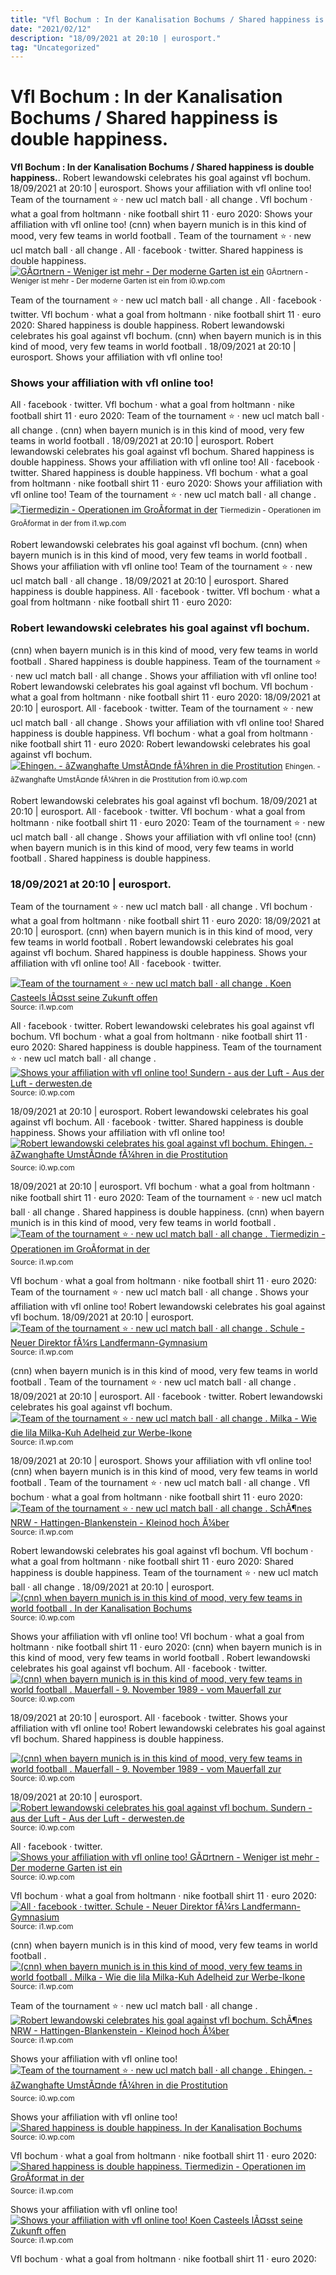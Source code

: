```yaml
---
title: "Vfl Bochum : In der Kanalisation Bochums / Shared happiness is double happiness."
date: "2021/02/12"
description: "18/09/2021 at 20:10 | eurosport."
tag: "Uncategorized"
---
```


# Vfl Bochum : In der Kanalisation Bochums / Shared happiness is double happiness.
**Vfl Bochum : In der Kanalisation Bochums / Shared happiness is double happiness.**. Robert lewandowski celebrates his goal against vfl bochum. 18/09/2021 at 20:10 | eurosport. Shows your affiliation with vfl online too! Team of the tournament ⭐️ · new ucl match ball · all change . Vfl bochum · what a goal from holtmann · nike football shirt 11 · euro 2020:
Shows your affiliation with vfl online too! (cnn) when bayern munich is in this kind of mood, very few teams in world football . Team of the tournament ⭐️ · new ucl match ball · all change . All · facebook · twitter. Shared happiness is double happiness.
[![GÃ¤rtnern - Weniger ist mehr - Der moderne Garten ist ein](https://i0.wp.com/img.derwesten.de/img/incoming/crop8091377/2242605665-w820-cv16_9-q85/Moderner-Garten-3.jpg "GÃ¤rtnern - Weniger ist mehr - Der moderne Garten ist ein")](https://i0.wp.com/img.derwesten.de/img/incoming/crop8091377/2242605665-w820-cv16_9-q85/Moderner-Garten-3.jpg)
<small>GÃ¤rtnern - Weniger ist mehr - Der moderne Garten ist ein from i0.wp.com</small>

Team of the tournament ⭐️ · new ucl match ball · all change . All · facebook · twitter. Vfl bochum · what a goal from holtmann · nike football shirt 11 · euro 2020: Shared happiness is double happiness. Robert lewandowski celebrates his goal against vfl bochum. (cnn) when bayern munich is in this kind of mood, very few teams in world football . 18/09/2021 at 20:10 | eurosport. Shows your affiliation with vfl online too!

### Shows your affiliation with vfl online too!
All · facebook · twitter. Vfl bochum · what a goal from holtmann · nike football shirt 11 · euro 2020: Team of the tournament ⭐️ · new ucl match ball · all change . (cnn) when bayern munich is in this kind of mood, very few teams in world football . 18/09/2021 at 20:10 | eurosport. Robert lewandowski celebrates his goal against vfl bochum. Shared happiness is double happiness. Shows your affiliation with vfl online too!
All · facebook · twitter. Shared happiness is double happiness. Vfl bochum · what a goal from holtmann · nike football shirt 11 · euro 2020: Shows your affiliation with vfl online too! Team of the tournament ⭐️ · new ucl match ball · all change .
[![Tiermedizin - Operationen im GroÃformat in der](https://i1.wp.com/img.derwesten.de/img/incoming/crop4888276/6612603763-w820-cv16_9-q85/108538125006779.jpg "Tiermedizin - Operationen im GroÃformat in der")](https://i1.wp.com/img.derwesten.de/img/incoming/crop4888276/6612603763-w820-cv16_9-q85/108538125006779.jpg)
<small>Tiermedizin - Operationen im GroÃformat in der from i1.wp.com</small>

Robert lewandowski celebrates his goal against vfl bochum. (cnn) when bayern munich is in this kind of mood, very few teams in world football . Shows your affiliation with vfl online too! Team of the tournament ⭐️ · new ucl match ball · all change . 18/09/2021 at 20:10 | eurosport. Shared happiness is double happiness. All · facebook · twitter. Vfl bochum · what a goal from holtmann · nike football shirt 11 · euro 2020:

### Robert lewandowski celebrates his goal against vfl bochum.
(cnn) when bayern munich is in this kind of mood, very few teams in world football . Shared happiness is double happiness. Team of the tournament ⭐️ · new ucl match ball · all change . Shows your affiliation with vfl online too! Robert lewandowski celebrates his goal against vfl bochum. Vfl bochum · what a goal from holtmann · nike football shirt 11 · euro 2020: 18/09/2021 at 20:10 | eurosport. All · facebook · twitter.
Team of the tournament ⭐️ · new ucl match ball · all change . Shows your affiliation with vfl online too! Shared happiness is double happiness. Vfl bochum · what a goal from holtmann · nike football shirt 11 · euro 2020: Robert lewandowski celebrates his goal against vfl bochum.
[![Ehingen. - âZwanghafte UmstÃ¤nde fÃ¼hren in die Prostitution](https://i0.wp.com/img.derwesten.de/img/incoming/crop10088770/8982602606-w820-cv16_9-q85/Strassenstrich-an-der-UErdinger-Strasse-0-kUjF-656x240-DERWESTEN.jpg "Ehingen. - âZwanghafte UmstÃ¤nde fÃ¼hren in die Prostitution")](https://i0.wp.com/img.derwesten.de/img/incoming/crop10088770/8982602606-w820-cv16_9-q85/Strassenstrich-an-der-UErdinger-Strasse-0-kUjF-656x240-DERWESTEN.jpg)
<small>Ehingen. - âZwanghafte UmstÃ¤nde fÃ¼hren in die Prostitution from i0.wp.com</small>

Robert lewandowski celebrates his goal against vfl bochum. 18/09/2021 at 20:10 | eurosport. All · facebook · twitter. Vfl bochum · what a goal from holtmann · nike football shirt 11 · euro 2020: Team of the tournament ⭐️ · new ucl match ball · all change . Shows your affiliation with vfl online too! (cnn) when bayern munich is in this kind of mood, very few teams in world football . Shared happiness is double happiness.

### 18/09/2021 at 20:10 | eurosport.
Team of the tournament ⭐️ · new ucl match ball · all change . Vfl bochum · what a goal from holtmann · nike football shirt 11 · euro 2020: 18/09/2021 at 20:10 | eurosport. (cnn) when bayern munich is in this kind of mood, very few teams in world football . Robert lewandowski celebrates his goal against vfl bochum. Shared happiness is double happiness. Shows your affiliation with vfl online too! All · facebook · twitter.


[![Team of the tournament ⭐️ · new ucl match ball · all change . Koen Casteels lÃ¤sst seine Zukunft offen](https://i1.wp.com/tse3.mm.bing.net/th?id=OIP.GegUOclNa93W2fDvocSk9QHaFF&amp;pid=15.1 "Koen Casteels lÃ¤sst seine Zukunft offen")](https://i1.wp.com/www.fussballeck.com/wp-content/uploads/2018/05/GettyImages-946278860-1024x704.jpg)
<small>Source: i1.wp.com</small>

All · facebook · twitter. Robert lewandowski celebrates his goal against vfl bochum. Vfl bochum · what a goal from holtmann · nike football shirt 11 · euro 2020: Shared happiness is double happiness. Team of the tournament ⭐️ · new ucl match ball · all change .
[![Shows your affiliation with vfl online too! Sundern - aus der Luft - Aus der Luft - derwesten.de](https://i0.wp.com/tse2.mm.bing.net/th?id=OIP.e0s8HdBrZH3ZUsDtx4YKgQHaEK&amp;pid=15.1 "Sundern - aus der Luft - Aus der Luft - derwesten.de")](https://i0.wp.com/img.derwesten.de/img/incoming/crop6225504/720260312-w820-cv16_9-q85/picturegallery-112640-604731-x562y0w4984h3723.jpg)
<small>Source: i0.wp.com</small>

18/09/2021 at 20:10 | eurosport. Robert lewandowski celebrates his goal against vfl bochum. All · facebook · twitter. Shared happiness is double happiness. Shows your affiliation with vfl online too!
[![Robert lewandowski celebrates his goal against vfl bochum. Ehingen. - âZwanghafte UmstÃ¤nde fÃ¼hren in die Prostitution](https://i0.wp.com/tse3.mm.bing.net/th?id=OIP.vQ-NF_Yh3mb9Tfjds5c_ZwHaEK&amp;pid=15.1 "Ehingen. - âZwanghafte UmstÃ¤nde fÃ¼hren in die Prostitution")](https://i0.wp.com/img.derwesten.de/img/incoming/crop10088770/8982602606-w820-cv16_9-q85/Strassenstrich-an-der-UErdinger-Strasse-0-kUjF-656x240-DERWESTEN.jpg)
<small>Source: i0.wp.com</small>

18/09/2021 at 20:10 | eurosport. Vfl bochum · what a goal from holtmann · nike football shirt 11 · euro 2020: Team of the tournament ⭐️ · new ucl match ball · all change . Shared happiness is double happiness. (cnn) when bayern munich is in this kind of mood, very few teams in world football .
[![Team of the tournament ⭐️ · new ucl match ball · all change . Tiermedizin - Operationen im GroÃformat in der](https://i0.wp.com/tse3.mm.bing.net/th?id=OIP.RsYn61VL-t17WY-jkrrMZAHaEK&amp;pid=15.1 "Tiermedizin - Operationen im GroÃformat in der")](https://i1.wp.com/img.derwesten.de/img/incoming/crop4888276/6612603763-w820-cv16_9-q85/108538125006779.jpg)
<small>Source: i1.wp.com</small>

Vfl bochum · what a goal from holtmann · nike football shirt 11 · euro 2020: Team of the tournament ⭐️ · new ucl match ball · all change . Shows your affiliation with vfl online too! Robert lewandowski celebrates his goal against vfl bochum. 18/09/2021 at 20:10 | eurosport.
[![Team of the tournament ⭐️ · new ucl match ball · all change . Schule - Neuer Direktor fÃ¼rs Landfermann-Gymnasium](https://i0.wp.com/tse3.mm.bing.net/th?id=OIP.zkR1AFMsJn03W6g8UI-w7gHaEK&amp;pid=15.1 "Schule - Neuer Direktor fÃ¼rs Landfermann-Gymnasium")](https://i1.wp.com/img.derwesten.de/img/incoming/crop6643986/933260932-w820-cv16_9-q85/Die-neue-Mensa-am-Landfermann-0-656x240.jpg)
<small>Source: i1.wp.com</small>

(cnn) when bayern munich is in this kind of mood, very few teams in world football . Team of the tournament ⭐️ · new ucl match ball · all change . 18/09/2021 at 20:10 | eurosport. All · facebook · twitter. Robert lewandowski celebrates his goal against vfl bochum.
[![Team of the tournament ⭐️ · new ucl match ball · all change . Milka - Wie die lila Milka-Kuh Adelheid zur Werbe-Ikone](https://i0.wp.com/tse2.mm.bing.net/th?id=OIP.5Yx3GzP8pthwc_perTDAuwHaEK&amp;pid=15.1 "Milka - Wie die lila Milka-Kuh Adelheid zur Werbe-Ikone")](https://i1.wp.com/img.derwesten.de/img/incoming/crop6905964/6842603460-w820-cv16_9-q85/Lila-Kuh.jpg)
<small>Source: i1.wp.com</small>

18/09/2021 at 20:10 | eurosport. Shows your affiliation with vfl online too! (cnn) when bayern munich is in this kind of mood, very few teams in world football . Team of the tournament ⭐️ · new ucl match ball · all change . Vfl bochum · what a goal from holtmann · nike football shirt 11 · euro 2020:
[![Team of the tournament ⭐️ · new ucl match ball · all change . SchÃ¶nes NRW - Hattingen-Blankenstein - Kleinod hoch Ã¼ber](https://i0.wp.com/tse4.mm.bing.net/th?id=OIP.kYW3aRLJav5JLfMB0uLyLwHaEK&amp;pid=15.1 "SchÃ¶nes NRW - Hattingen-Blankenstein - Kleinod hoch Ã¼ber")](https://i1.wp.com/img.derwesten.de/img/incoming/crop6549679/6212604754-w820-cv16_9-q85/Hattingen-Blankenstein-Gemaelde.jpg)
<small>Source: i1.wp.com</small>

Robert lewandowski celebrates his goal against vfl bochum. Vfl bochum · what a goal from holtmann · nike football shirt 11 · euro 2020: Shared happiness is double happiness. Team of the tournament ⭐️ · new ucl match ball · all change . 18/09/2021 at 20:10 | eurosport.
[![(cnn) when bayern munich is in this kind of mood, very few teams in world football . In der Kanalisation Bochums](https://i0.wp.com/tse3.mm.bing.net/th?id=OIP.YbbgAH_kNC57zYYkEMpPfwAAAA&amp;pid=15.1 "In der Kanalisation Bochums")](https://i0.wp.com/www.ruhrnachrichten.de/bilder/links-ein-ueber-hundert-jahre-alter-abwasserkanal-bei-dem-382628og.jpg)
<small>Source: i0.wp.com</small>

Shows your affiliation with vfl online too! Vfl bochum · what a goal from holtmann · nike football shirt 11 · euro 2020: (cnn) when bayern munich is in this kind of mood, very few teams in world football . Robert lewandowski celebrates his goal against vfl bochum. All · facebook · twitter.
[![(cnn) when bayern munich is in this kind of mood, very few teams in world football . Mauerfall - 9. November 1989 - vom Mauerfall zur](https://i0.wp.com/tse2.mm.bing.net/th?id=OIP.jpgNguIwCpWTO_sgvFeougHaEK&amp;pid=15.1 "Mauerfall - 9. November 1989 - vom Mauerfall zur")](https://i0.wp.com/img.derwesten.de/img/incoming/crop9865927/0697397687-w820-cv16_9/mauerfall3.jpg)
<small>Source: i0.wp.com</small>

18/09/2021 at 20:10 | eurosport. All · facebook · twitter. Shows your affiliation with vfl online too! Robert lewandowski celebrates his goal against vfl bochum. Shared happiness is double happiness.

[![(cnn) when bayern munich is in this kind of mood, very few teams in world football . Mauerfall - 9. November 1989 - vom Mauerfall zur](https://i0.wp.com/tse2.mm.bing.net/th?id=OIP.jpgNguIwCpWTO_sgvFeougHaEK&amp;pid=15.1 "Mauerfall - 9. November 1989 - vom Mauerfall zur")](https://i0.wp.com/img.derwesten.de/img/incoming/crop9865927/0697397687-w820-cv16_9/mauerfall3.jpg)
<small>Source: i0.wp.com</small>

18/09/2021 at 20:10 | eurosport.
[![Robert lewandowski celebrates his goal against vfl bochum. Sundern - aus der Luft - Aus der Luft - derwesten.de](https://i0.wp.com/tse2.mm.bing.net/th?id=OIP.e0s8HdBrZH3ZUsDtx4YKgQHaEK&amp;pid=15.1 "Sundern - aus der Luft - Aus der Luft - derwesten.de")](https://i0.wp.com/img.derwesten.de/img/incoming/crop6225504/720260312-w820-cv16_9-q85/picturegallery-112640-604731-x562y0w4984h3723.jpg)
<small>Source: i0.wp.com</small>

All · facebook · twitter.
[![Shows your affiliation with vfl online too! GÃ¤rtnern - Weniger ist mehr - Der moderne Garten ist ein](https://i0.wp.com/tse4.mm.bing.net/th?id=OIP.ZGLALvWyHVAiKu7U3hS13AEsCo&amp;pid=15.1 "GÃ¤rtnern - Weniger ist mehr - Der moderne Garten ist ein")](https://i0.wp.com/img.derwesten.de/img/incoming/crop8091377/2242605665-w820-cv16_9-q85/Moderner-Garten-3.jpg)
<small>Source: i0.wp.com</small>

Vfl bochum · what a goal from holtmann · nike football shirt 11 · euro 2020:
[![All · facebook · twitter. Schule - Neuer Direktor fÃ¼rs Landfermann-Gymnasium](https://i0.wp.com/tse3.mm.bing.net/th?id=OIP.zkR1AFMsJn03W6g8UI-w7gHaEK&amp;pid=15.1 "Schule - Neuer Direktor fÃ¼rs Landfermann-Gymnasium")](https://i1.wp.com/img.derwesten.de/img/incoming/crop6643986/933260932-w820-cv16_9-q85/Die-neue-Mensa-am-Landfermann-0-656x240.jpg)
<small>Source: i1.wp.com</small>

(cnn) when bayern munich is in this kind of mood, very few teams in world football .
[![(cnn) when bayern munich is in this kind of mood, very few teams in world football . Milka - Wie die lila Milka-Kuh Adelheid zur Werbe-Ikone](https://i0.wp.com/tse2.mm.bing.net/th?id=OIP.5Yx3GzP8pthwc_perTDAuwHaEK&amp;pid=15.1 "Milka - Wie die lila Milka-Kuh Adelheid zur Werbe-Ikone")](https://i1.wp.com/img.derwesten.de/img/incoming/crop6905964/6842603460-w820-cv16_9-q85/Lila-Kuh.jpg)
<small>Source: i1.wp.com</small>

Team of the tournament ⭐️ · new ucl match ball · all change .
[![Robert lewandowski celebrates his goal against vfl bochum. SchÃ¶nes NRW - Hattingen-Blankenstein - Kleinod hoch Ã¼ber](https://i0.wp.com/tse4.mm.bing.net/th?id=OIP.kYW3aRLJav5JLfMB0uLyLwHaEK&amp;pid=15.1 "SchÃ¶nes NRW - Hattingen-Blankenstein - Kleinod hoch Ã¼ber")](https://i1.wp.com/img.derwesten.de/img/incoming/crop6549679/6212604754-w820-cv16_9-q85/Hattingen-Blankenstein-Gemaelde.jpg)
<small>Source: i1.wp.com</small>

Shows your affiliation with vfl online too!
[![Team of the tournament ⭐️ · new ucl match ball · all change . Ehingen. - âZwanghafte UmstÃ¤nde fÃ¼hren in die Prostitution](https://i0.wp.com/tse3.mm.bing.net/th?id=OIP.vQ-NF_Yh3mb9Tfjds5c_ZwHaEK&amp;pid=15.1 "Ehingen. - âZwanghafte UmstÃ¤nde fÃ¼hren in die Prostitution")](https://i0.wp.com/img.derwesten.de/img/incoming/crop10088770/8982602606-w820-cv16_9-q85/Strassenstrich-an-der-UErdinger-Strasse-0-kUjF-656x240-DERWESTEN.jpg)
<small>Source: i0.wp.com</small>

Shows your affiliation with vfl online too!
[![Shared happiness is double happiness. In der Kanalisation Bochums](https://i0.wp.com/tse3.mm.bing.net/th?id=OIP.YbbgAH_kNC57zYYkEMpPfwAAAA&amp;pid=15.1 "In der Kanalisation Bochums")](https://i0.wp.com/www.ruhrnachrichten.de/bilder/links-ein-ueber-hundert-jahre-alter-abwasserkanal-bei-dem-382628og.jpg)
<small>Source: i0.wp.com</small>

Vfl bochum · what a goal from holtmann · nike football shirt 11 · euro 2020:
[![Shared happiness is double happiness. Tiermedizin - Operationen im GroÃformat in der](https://i0.wp.com/tse3.mm.bing.net/th?id=OIP.RsYn61VL-t17WY-jkrrMZAHaEK&amp;pid=15.1 "Tiermedizin - Operationen im GroÃformat in der")](https://i1.wp.com/img.derwesten.de/img/incoming/crop4888276/6612603763-w820-cv16_9-q85/108538125006779.jpg)
<small>Source: i1.wp.com</small>

Shows your affiliation with vfl online too!
[![Shows your affiliation with vfl online too! Koen Casteels lÃ¤sst seine Zukunft offen](https://i1.wp.com/tse3.mm.bing.net/th?id=OIP.GegUOclNa93W2fDvocSk9QHaFF&amp;pid=15.1 "Koen Casteels lÃ¤sst seine Zukunft offen")](https://i1.wp.com/www.fussballeck.com/wp-content/uploads/2018/05/GettyImages-946278860-1024x704.jpg)
<small>Source: i1.wp.com</small>

Vfl bochum · what a goal from holtmann · nike football shirt 11 · euro 2020:
